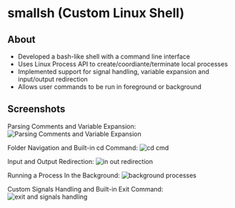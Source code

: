 # smallsh (Custom Linux Shell)
## About
- Developed a bash-like shell with a command line interface
- Uses Linux Process API to create/coordiante/terminate local processes
- Implemented support for signal handling, variable expansion and input/output redirection
- Allows user commands to be run in foreground or background

## Screenshots
Parsing Comments and Variable Expansion:
![Parsing Comments and Variable Expansion](https://drive.google.com/uc?export=view&id=18066VNjv4hfPY8UR8kxDCCpbIEKFO9yD)

Folder Navigation and Built-in cd Command:
![cd cmd](https://drive.google.com/uc?export=view&id=1mdugGoGagGliqqfHnQldCDYZEUW-FFj4)

Input and Output Redirection:
![in out redirection](https://drive.google.com/uc?export=view&id=12XEr82JmJPxmCzmwwTovDAKYpGwGCiWy)

Running a Process In the Background:
![background processes](https://drive.google.com/uc?export=view&id=1v91RbvevubR_zy34O5lOLbnxUbqWbbz1)

Custom Signals Handling and Built-in Exit Command:
![exit and signals handling](https://drive.google.com/uc?export=view&id=1MRLWRhv3gI4jlaDlP2d5ZmaZR2CEpy3J)
